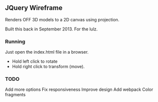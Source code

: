 ## JQuery Wireframe

Renders OFF 3D models to a 2D canvas using projection.

Built this back in September 2013. For the lulz.

### Running

Just open the index.html file in a browser.

- Hold left click to rotate
- Hold right click to transform (move).

### TODO

Add more options
Fix responsiveness
Improve design
Add webpack
Color fragments